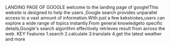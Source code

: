 LANDING PAGE OF GOOGLE
     welcome to the landing page of google!This website is designed to help the users ,Google search provides unparallel access to a vast amount of information.With just a  few kekstrokes,users can explore a wide range of topics instantly.From general knowledgeto specific details,Google's search algorithm effectively retrieves result from across the web.
  KEY Features
 1.search
 2.calculate
 3.translate
 4.get the latest weather and more
     
     
     
